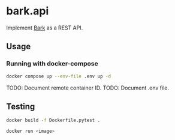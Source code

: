 # bark.api

Implement [Bark](https://github.com/suno-ai/bark) as a REST API.

## Usage

### Running with docker-compose
```bash
docker compose up --env-file .env up -d
```
TODO: Document remote container ID.
TODO: Document .env file.


## Testing

```bash
docker build -f Dockerfile.pytest .
```
```bash
docker run <image>
```
